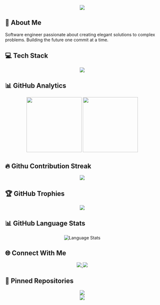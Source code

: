 <div align="center">
  <img src="https://capsule-render.vercel.app/api?type=waving&color=gradient&height=250&section=header&text=Welcome&fontSize=80&animation=fadeIn" />
</div>

## 🚀 About Me
Software engineer passionate about creating elegant solutions to complex problems. Building the future one commit at a time.

## 💻 Tech Stack
<div align="center">
  <img src="https://skillicons.dev/icons?i=js,ts,php,vue,nuxt,nextjs,react,nodejs,docker,kubernetes,aws,gcp&theme=dark" />
</div>

## 📊 GitHub Analytics
<div align="center">
  <img height="180em" src="https://github-readme-stats.vercel.app/api?username=imfaisii&show_icons=true&theme=radical&include_all_commits=true&count_private=true"/>
  <img height="180em" src="https://github-readme-stats.vercel.app/api/top-langs/?username=imfaisii&layout=compact&langs_count=8&theme=radical"/>
</div>

## 🔥 Githu Contribution Streak
<div align="center">
  <img src="http://github-readme-streak-stats.herokuapp.com?user=imfaisii&theme=radical&date_format=M%20j%5B%2C%20Y%5D"/>
</div>

## 🏆 GitHub Trophies
<div align="center">
  <img src="https://github-profile-trophy.vercel.app/?username=imfaisii&theme=radical&no-frame=false&no-bg=true&margin-w=4&row=1"/>
</div>

## 📊 GitHub Language Stats
<div align="center">
  <img src="https://github-readme-stats.vercel.app/api/top-langs?username=imfaisii&show_icons=true&locale=en&layout=compact" alt="Language Stats"/>
</div>

## 🌐 Connect With Me
<div align="center">
  <a href="https://linkedin.com/in/imfaisii" target="_blank">
    <img src="https://img.shields.io/badge/LinkedIn-0077B5?style=for-the-badge&logo=linkedin&logoColor=white"/>
  </a>
  <a href="https://x.com/imfaisii" target="_blank">
    <img src="https://img.shields.io/badge/Twitter-1DA1F2?style=for-the-badge&logo=x&logoColor=white"/>
  </a>
</div>

## 📌 Pinned Repositories
<div align="center">
  <a href="https://github.com/imfaisii/cloudflare-captcha-solver-in-puppeteer" target="_blank">
    <img align="center" src="https://github-readme-stats.vercel.app/api/pin/?username=imfaisii&repo=cloudflare-captcha-solver-in-puppeteer&theme=radical" />
  </a>
</div>

<div align="center">
  <img src="https://capsule-render.vercel.app/api?type=waving&color=gradient&height=100&section=footer"/>
</div>

